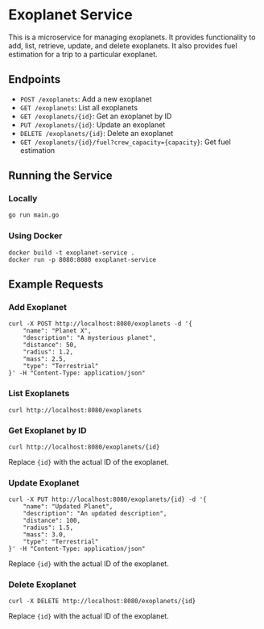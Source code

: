 # Exoplanet Service

This is a microservice for managing exoplanets. It provides functionality to add, list, retrieve, update, and delete exoplanets. It also provides fuel estimation for a trip to a particular exoplanet.

## Endpoints

- `POST /exoplanets`: Add a new exoplanet
- `GET /exoplanets`: List all exoplanets
- `GET /exoplanets/{id}`: Get an exoplanet by ID
- `PUT /exoplanets/{id}`: Update an exoplanet
- `DELETE /exoplanets/{id}`: Delete an exoplanet
- `GET /exoplanets/{id}/fuel?crew_capacity={capacity}`: Get fuel estimation

## Running the Service

### Locally

```sh
go run main.go
```

### Using Docker

```
docker build -t exoplanet-service .
docker run -p 8080:8080 exoplanet-service
```

## Example Requests

### Add Exoplanet

```
curl -X POST http://localhost:8080/exoplanets -d '{
    "name": "Planet X",
    "description": "A mysterious planet",
    "distance": 50,
    "radius": 1.2,
    "mass": 2.5,
    "type": "Terrestrial"
}' -H "Content-Type: application/json"
```

### List Exoplanets

```
curl http://localhost:8080/exoplanets
```

### Get Exoplanet by ID

```
curl http://localhost:8080/exoplanets/{id}
```
Replace `{id}` with the actual ID of the exoplanet.

### Update Exoplanet

```
curl -X PUT http://localhost:8080/exoplanets/{id} -d '{
    "name": "Updated Planet",
    "description": "An updated description",
    "distance": 100,
    "radius": 1.5,
    "mass": 3.0,
    "type": "Terrestrial"
}' -H "Content-Type: application/json"
```
Replace `{id}` with the actual ID of the exoplanet.

### Delete Exoplanet
```
curl -X DELETE http://localhost:8080/exoplanets/{id}
```
Replace `{id}` with the actual ID of the exoplanet.
